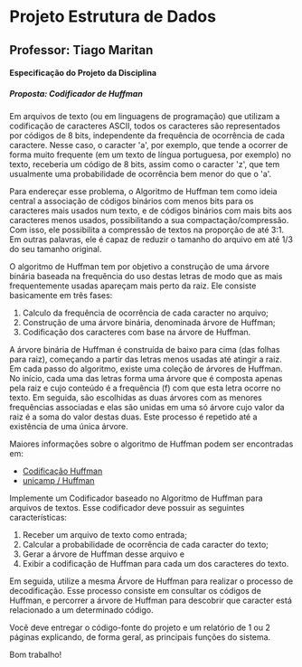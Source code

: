 # Projeto Estrutura de Dados

## Professor: Tiago Maritan

#### Especificação	do	Projeto	da	Disciplina		
##### Proposta:	Codificador	de	Huffman

Em	 arquivos	 de	 texto	 (ou	 em	 linguagens	 de	 programação)	 que	 utilizam	 a	 codificação	 de
caracteres	ASCII,	todos	os	caracteres	são	representados	por	códigos	de	8	bits,	independente
da	frequência	de	ocorrência	de	cada	caractere.	Nesse	caso,	o	caracter	'a',	por	exemplo,	que
tende	a	ocorrer	de	forma	muito	frequente	(em	um	texto	de	língua	portuguesa,	por	exemplo)
no	texto,	receberia	um	código	de	8	bits,	assim	como	o	caracter	'z',	que	tem	usualmente	uma
probabilidade	de	ocorrência	bem	menor	do	que	o	'a'.		

Para	 endereçar	 esse	 problema,	 o	 Algoritmo	 de	 Huffman	 tem	 como	 ideia	 central	 a
associação	de	códigos	binários	com	menos	bits	para	os	caracteres	mais	usados	num	texto,	e
de	 códigos	 binários	 com	 mais	 bits	 aos	 caracteres	 menos	 usados,	 possibilitando	 a	 sua
compactação/compressão.	Com	isso,	ele	possibilita	a	compressão	de	textos	na	proporção	de
até	3:1.	Em	outras	palavras,	ele	é	capaz	de	reduzir	o	tamanho	do	arquivo	em	até	1/3	do	seu
tamanho	original.

O	 algoritmo	 de	 Huffman	 tem	 por	 objetivo	 a	 construção	 de	 uma	 árvore	 binária	 baseada	 na
frequência	 do	 uso	 destas	 letras	 de	 modo	 que	 as	 mais	 frequentemente	 usadas	 apareçam
mais	perto	da	raiz.	Ele	consiste	basicamente	em	três	fases:

1. Calculo	da	frequência	de	ocorrência	de	cada	caracter	no	arquivo;
2. Construção	de	uma	árvore	binária,	denominada	árvore	de	Huffman;
3. Codificação	dos	caracteres	com	base	na	árvore	de	Huffman.

A	 árvore	 binária	 de	 Huffman	 é	 construída	 de	 baixo	 para	 cima	 (das	 folhas	 para	 raiz),
começando	a	partir	das	letras	menos	usadas	até	atingir	a	raiz.	Em	cada	passo	do	algoritmo,
existe	uma	coleção	de	árvores	de	Huffman.	No	início,	cada	uma	das	letras	forma	uma	árvore
que	 é	 composta	 apenas	 pela	 raiz	 e	 cujo	 conteúdo	 é	 a	 frequência	 (f)	 com	 que	 esta	 letra
ocorre	 no	 texto.	 Em	 seguida,	 são	 escolhidas	 as	 duas	 árvores	 com	 as	 menores	 frequências
associadas	e	elas	são	unidas	em	uma	só	árvore	cujo	valor	da	raiz	é	a	soma	do	valor	destas
duas.	Este	processo	é	repetido	até	a	existência	de	uma	única	árvore.

Maiores	informações	sobre	o	algoritmo		de	Huffman	podem	ser	encontradas	em:		

- [Codificação Huffman](http://www.inf.ufes.br/~pdcosta/ensino/2009-1-estruturas-de-dados/material/CodificacaoHuffman.pdf)
- [unicamp / Huffman](http://www.ic.unicamp.br/~rtorres/mc326A_06s2/lab2/enunc.html)

Implemente	um	Codificador	baseado	no	Algoritmo	de	Huffman	para	arquivos	de	textos.	Esse
codificador	deve	possuir	as	seguintes	características:		

1. Receber	um	arquivo	de	texto	como	entrada;
2. Calcular	a	probabilidade	de	ocorrência	de	cada	caracter	do	texto;
3. Gerar	a	árvore	de	Huffman	desse	arquivo	e		
4. Exibir	a	codificação	de	Huffman	para	cada	um	dos	caracteres	do	texto.

Em	seguida,	utilize	a	mesma	Árvore	de	Huffman	para	realizar	o	processo	de	decodificação.
Esse	 processo	 consiste	 em	 consultar	 os	 códigos	 de	 Huffman,	 e	 percorrer	 a	 árvore	 de
Huffman	para	descobrir	que	caracter	está	relacionado	a	um	determinado	código.		

Você	deve	entregar	o	código-fonte	do	projeto	e	um	relatório	de	1	ou	2	páginas	explicando,
de	forma	geral,	as	principais	funções	do	sistema.

Bom	trabalho!
